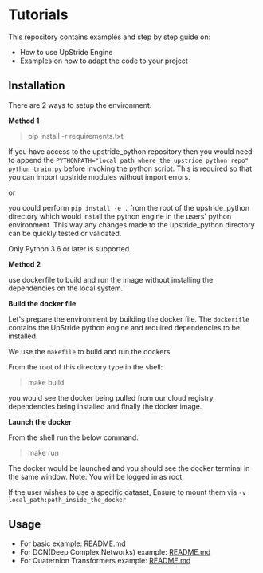 # Tutorials

This repository contains examples and step by step guide on:
* How to use UpStride Engine
* Examples on how to adapt the code to your project

## Installation 

There are 2 ways to setup the environment. 

__Method 1__ 

> pip install -r requirements.txt


If you have access to the upstride_python repository then you would need to append the `PYTHONPATH="local_path_where_the_upstride_python_repo" python train.py` before invoking the python script. This is required so that you can import upstride modules without import errors. 

or 

you could perform `pip install -e .` from the root of the upstride_python directory which would install the python engine in the users' python environment. This way any changes made to the upstride_python directory can be quickly tested or validated.  

Only Python 3.6 or later is supported.

__Method 2__

use dockerfile to build and run the image without installing the dependencies on the local system. 

__Build the docker file__

Let's prepare the environment by building the docker file. 
The `dockerifle` contains the UpStride python engine and required dependencies to be installed.

We use the `makefile` to build and run the dockers

From the root of this directory type in the shell:
> make build

you would see the docker being pulled from our cloud registry, dependencies being installed and finally the docker image.

__Launch the docker__

From the shell run the below command:
> make run

The docker would be launched and you should see the docker terminal in the same window. Note: You will be logged in as root. 

If the user wishes to use a specific dataset, Ensure to mount them via `-v local_path:path_inside_the_docker` 


## Usage

* For basic example: [README.md](./basic/README.md)
* For DCN(Deep Complex Networks) example: [README.md](./deep-complex-networks/README.md)
* For Quaternion Transformers example: [README.md](./quaternion-transformers/README.md)
